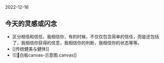 2022-12-16
## 今天的灵感或闪念
- 区分相信和信任，我相信你，有的时候，不仅仅包含简单的信任，而是还包括了，我相信你获得的信息，我相信你的判断，我相信你的状态等等。
- [[传统健美与健体]]
- ![[🧩白板canvas-示意图.canvas]]